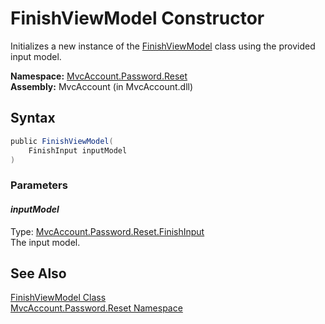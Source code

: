 FinishViewModel Constructor
===========================
Initializes a new instance of the [FinishViewModel][1] class using the provided input model.

**Namespace:** [MvcAccount.Password.Reset][2]  
**Assembly:** MvcAccount (in MvcAccount.dll)

Syntax
------

```csharp
public FinishViewModel(
	FinishInput inputModel
)
```

### Parameters

#### *inputModel*
Type: [MvcAccount.Password.Reset.FinishInput][3]  
The input model.


See Also
--------
[FinishViewModel Class][1]  
[MvcAccount.Password.Reset Namespace][2]  

[1]: README.md
[2]: ../README.md
[3]: ../FinishInput/README.md